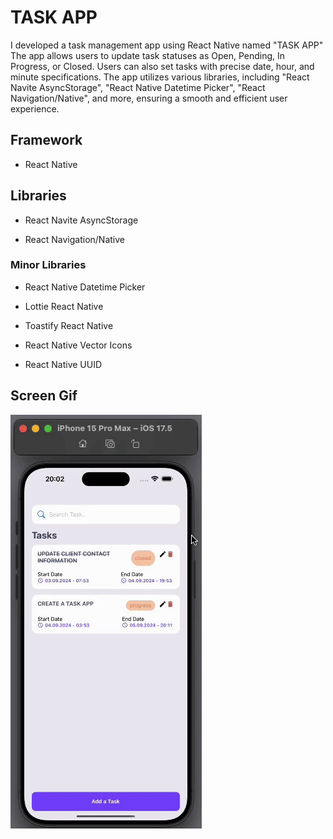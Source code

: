 <h1>TASK APP</h1>

I developed a task management app using React Native named "TASK APP" The app allows users to update task statuses as Open, Pending, In Progress, or Closed. Users can also set tasks with precise date, hour, and minute specifications. The app utilizes various libraries, including "React Navite AsyncStorage", "React Native Datetime Picker", "React Navigation/Native", and more, ensuring a smooth and efficient user experience.

<h2> Framework </h2>

- React Native

<h2> Libraries </h2>

- React Navite AsyncStorage

- React Navigation/Native

<h3> Minor Libraries </h3>

- React Native Datetime Picker

- Lottie React Native

- Toastify React Native

- React Native Vector Icons

- React Native UUID

<h2> Screen Gif </h2>

![](task.gif)

